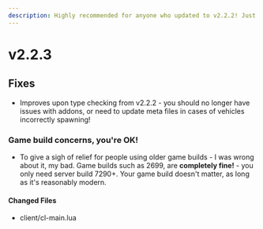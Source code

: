 ```yaml
---
description: Highly recommended for anyone who updated to v2.2.2! Just a one file change!
---
```


# v2.2.3

## Fixes

* Improves upon type checking from v2.2.2 - you should no longer have issues with addons, or need to update meta files in cases of vehicles incorrectly spawning!

### Game build concerns, you're OK!

* To give a sigh of relief for people using older game builds - I was wrong about it, my bad. Game builds such as 2699, are **completely fine!** - you only need server build 7290+. Your game build doesn't matter, as long as it's reasonably modern.

#### Changed Files

* client/cl-main.lua
